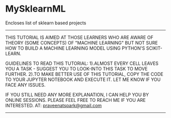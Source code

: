 # MySklearnML
Encloses list of sklearn based projects

*********************************************************************************************************************************
THIS TUTORIAL IS AIMED AT THOSE LEARNERS WHO ARE AWARE OF THEORY (SOME CONCEPTS) OF "MACHINE LEARNING" BUT NOT SURE
HOW TO BUILD A MACHINE LEARNING MODEL USING PYTHON'S SCIKIT-LEARN.

GUIDELINES TO READ THIS TUTORIAL:
1).ALMOST EVERY CELL LEAVES YOU A TASK - SUGGEST YOU TO LOOK-INTO THIS TASK TO MOVE FURTHER.
2).TO MAKE BETTER USE OF THIS TUTORIAL, COPY THE CODE TO YOUR JUPYTER NOTEBOOK AND EXECUTE IT. LET ME KNOW IF YOU FACE ANY ISSUES.

IF YOU STILL NEED ANY MORE EXPLANATION, I CAN HELP YOU BY ONLINE SESSIONS.
PLEASE FEEL FREE TO REACH ME IF YOU ARE INTERESTED. AT: praveenatspark@gmail.com
********************************************************************************************************************************
